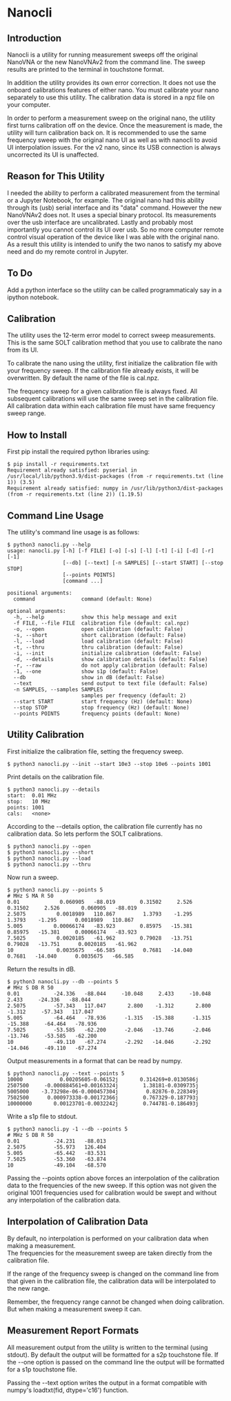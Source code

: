 # Nanocli

## Introduction

Nanocli is a utility for running measurement
sweeps off the original NanoVNA or the new NanoVNAv2
from the command line.
The sweep results are printed to the terminal
in touchstone format.

In addition the utility provides its own error correction.
It does not use the onboard calibrations features
of either nano.
You must calibrate your nano separately to use this utility.
The calibration data is stored in a npz file on your computer.

In order to perform a measurement sweep on the original nano, the
utility first turns calibration off on the device.  Once the
measurement is made, the utility will turn calibration back on.
It is recommended to use the same frequency sweep
with the original nano UI as well as with nanocli to
avoid UI interpolation issues.
For the v2 nano, since its USB connection is always uncorrected
its UI is unaffected.

## Reason for This Utility

I needed the ability to perform a calibrated measurement from the terminal
or a Jupyter Notebook, for example.  The original nano
had this ability through its (usb) serial interface and its "data" command.
However the new NanoVNAv2 does not.  It uses a special binary
protocol. Its measurements over the usb interface are uncalibrated. 
Lastly and probably most importantly you cannot control its UI
over usb.  So no more computer remote control visual operation of the
device like I was able with the original nano.
As a result this utility is intended to unify the two nanos to satisfy my above need
and do my remote control in Jupyter.

## To Do

Add a python interface so the utility can be called programmaticaly say in
a ipython notebook.

## Calibration

The utility uses the 12-term error model to correct
sweep measurements.  This is the same SOLT
calibration method that you use to calibrate the nano from its UI.

To calibrate the nano using the utility, first initialize the
calibration file with your frequency sweep.
If the calibration
file already exists, it will be overwritten.  By default
the name of the file is cal.npz.

The frequency sweep for a given calibration file is always fixed.  All
subsequent calibrations will use the same sweep set in the calibration
file.  All calibration data within each calibration file
must have same frequency sweep range.

## How to Install

First pip install the required python libraries using:


```
$ pip install -r requirements.txt
Requirement already satisfied: pyserial in /usr/local/lib/python3.9/dist-packages (from -r requirements.txt (line 1)) (3.5)
Requirement already satisfied: numpy in /usr/lib/python3/dist-packages (from -r requirements.txt (line 2)) (1.19.5)
```



## Command Line Usage

The utility's command line usage is as follows:


```
$ python3 nanocli.py --help
usage: nanocli.py [-h] [-f FILE] [-o] [-s] [-l] [-t] [-i] [-d] [-r] [-1]
                  [--db] [--text] [-n SAMPLES] [--start START] [--stop STOP]
                  [--points POINTS]
                  [command ...]

positional arguments:
  command               command (default: None)

optional arguments:
  -h, --help            show this help message and exit
  -f FILE, --file FILE  calibration file (default: cal.npz)
  -o, --open            open calibration (default: False)
  -s, --short           short calibration (default: False)
  -l, --load            load calibration (default: False)
  -t, --thru            thru calibration (default: False)
  -i, --init            initialize calibration (default: False)
  -d, --details         show calibration details (default: False)
  -r, --raw             do not apply calibration (default: False)
  -1, --one             show s1p (default: False)
  --db                  show in dB (default: False)
  --text                send output to text file (default: False)
  -n SAMPLES, --samples SAMPLES
                        samples per frequency (default: 2)
  --start START         start frequency (Hz) (default: None)
  --stop STOP           stop frequency (Hz) (default: None)
  --points POINTS       frequency points (default: None)
```


## Utility Calibration

First initialize the calibration file, setting the 
frequency sweep.


```
$ python3 nanocli.py --init --start 10e3 --stop 10e6 --points 1001
```


Print details on the calibration file.


```
$ python3 nanocli.py --details
start:  0.01 MHz
stop:   10 MHz
points: 1001
cals:   <none>
```


According to the --details option, the calibration file currently has no calibration data.
So lets perform the SOLT calibrations.

```
$ python3 nanocli.py --open
$ python3 nanocli.py --short
$ python3 nanocli.py --load
$ python3 nanocli.py --thru
```

Now run a sweep.  


```
$ python3 nanocli.py --points 5
# MHz S MA R 50
0.01             0.060905   -88.019        0.31502     2.526        0.31502     2.526       0.060905   -88.019
2.5075          0.0018989   110.867         1.3793    -1.295         1.3793    -1.295      0.0018989   110.867
5.005          0.00066174   -83.923        0.85975   -15.381        0.85975   -15.381     0.00066174   -83.923
7.5025          0.0020185   -61.962        0.79028   -13.751        0.79028   -13.751      0.0020185   -61.962
10              0.0035675   -66.585         0.7681   -14.040         0.7681   -14.040      0.0035675   -66.585
```


Return the results in dB.


```
$ python3 nanocli.py --db --points 5
# MHz S DB R 50
0.01           -24.336   -88.044     -10.048     2.433     -10.048     2.433     -24.336   -88.044
2.5075         -57.343   117.047       2.800    -1.312       2.800    -1.312     -57.343   117.047
5.005          -64.464   -78.936      -1.315   -15.388      -1.315   -15.388     -64.464   -78.936
7.5025         -53.585   -62.200      -2.046   -13.746      -2.046   -13.746     -53.585   -62.200
10             -49.110   -67.274      -2.292   -14.046      -2.292   -14.046     -49.110   -67.274
```


Output measurements in a format that can be read by numpy.


```
$ python3 nanocli.py --text --points 5
10000            0.00205605-0.06152j       0.314269+0.0130586j
2507500     -0.000884561+0.00163324j        1.38181-0.0309735j
5005000    -3.73298e-06-0.000457304j         0.82876-0.228349j
7502500      0.000973338-0.00172366j        0.767329-0.187793j
10000000       0.00123701-0.0032242j        0.744781-0.186493j
```


Write a s1p file to stdout.


```
$ python3 nanocli.py -1 --db --points 5
# MHz S DB R 50
0.01           -24.231   -88.013
2.5075         -55.973   126.404
5.005          -65.442   -83.531
7.5025         -53.360   -63.874
10             -49.104   -68.570
```


Passing the --points option above
forces an interpolation of the calibration data
to the frequencies of the new sweep.  If this option was not given
the original 1001 frequencies used for calibration would be swept
and without any interpolation of the calibration data.

## Interpolation of Calibration Data

By default, no interpolation is performed
on your calibration data when making a measurement.  
The frequencies for the measurement sweep are taken directly from 
the calibration file.  

If the range of the frequency sweep
is changed on the command line from that given 
in the calibration file,
the calibration data will be interpolated
to the new range.

Remember, the frequency range cannot be changed
when doing calibration.  But when making a measurement
sweep it can.

## Measurement Report Formats

All measurement output from the utility is
written to the terminal (using stdout).
By default the output will be formatted
for a s2p touchstone file.  If the --one option
is passed on the command line the output will be
formatted for a s1p touchstone file.

Passing the --text option writes the output
in a format compatible with numpy's loadtxt(fid, dtype='c16')
function.


